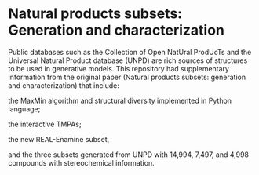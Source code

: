 # Natural products subsets: Generation and characterization 


Public databases such as the Collection of Open NatUral ProdUcTs and the Universal Natural Product database (UNPD) are rich sources of structures  to be used in generative models. This repository had supplementary information from the original paper (Natural products subsets: generation and characterization) that include:

the MaxMin algorithm and structural diversity implemented in Python language;

the interactive TMPAs;

the new REAL-Enamine subset,

and the three subsets generated from UNPD with 14,994, 7,497, and 4,998 compounds with stereochemical information.

